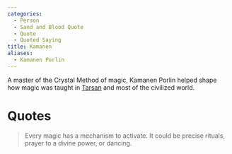 ```yaml
---
categories:
  - Person
  - Sand and Blood Quote
  - Quote
  - Quoted Saying
title: Kamanen
aliases:
  - Kamanen Porlin
---
```


A master of the Crystal Method of magic, Kamanen Porlin helped shape how magic was taught in [Tarsan]() and most of the civilized world.

# Quotes

> Every magic has a mechanism to activate. It could be precise rituals, prayer to a divine power, or dancing.

